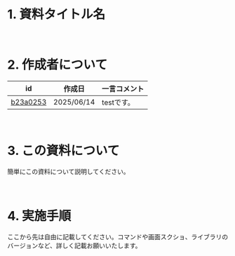 # 1. 資料タイトル名

</br>

# 2. 作成者について
| id | 作成日 | 一言コメント |
| ---- | ---- | ---- |
| [b23a0253](https://github.com/TSWG-b23a0253) | 2025/06/14 | testです。 |

</br>

# 3. この資料について
簡単にこの資料について説明してください。

</br>

# 4. 実施手順
ここから先は自由に記載してください。コマンドや画面スクショ、ライブラリのバージョンなど、詳しく記載お願いいたします。

</br>
